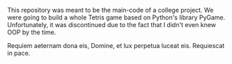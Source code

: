 This repository was meant to be the main-code of a college project. We were going to build a whole Tetris game based on Python's library PyGame.
Unfortunately, it was discontinued due to the fact that I didn't even knew OOP by the time.

Requiem aeternam dona eis, Domine, et lux perpetua luceat eis.
Requiescat in pace.
